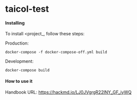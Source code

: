 # taicol-test
#### Installing 

To install <project_, follow these steps:

Production:
```
docker-compose -f docker-compose-off.yml build
```

Development:
```
docker-compose build
```

#### How to use it
Handbook URL: https://hackmd.io/LJ0JVgrgR22lNY_GF_iyWQ

